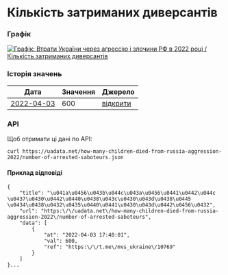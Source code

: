 # Кількість затриманих диверсантів
### Графік
[ ![Графік: Втрати України через агрессію і злочини РФ в 2022 році / Кількість затриманих диверсантів](https://uadata.net/screen?458265&u=%2Fhow-many-children-died-from-russia-aggression-2022%2Fnumber-of-arrested-saboteurs) ](https://uadata.net/how-many-children-died-from-russia-aggression-2022/number-of-arrested-saboteurs)

### Історія значень
| Дата | Значення | Джерело |
|---|---|---|
| [2022-04-03](https://uadata.net/how-many-children-died-from-russia-aggression-2022/number-of-arrested-saboteurs/2022-04-03+17%3A40%3A01) | 600 | [відкрити](https://t.me/mvs_ukraine/10769) |
### API
Щоб отримати ці дані по API:
```
curl https://uadata.net/how-many-children-died-from-russia-aggression-2022/number-of-arrested-saboteurs.json
```
#### Приклад відповіді 
```
{
    "title": "\u041a\u0456\u043b\u044c\u043a\u0456\u0441\u0442\u044c \u0437\u0430\u0442\u0440\u0438\u043c\u0430\u043d\u0438\u0445 \u0434\u0438\u0432\u0435\u0440\u0441\u0430\u043d\u0442\u0456\u0432",
    "url": "https:\/\/uadata.net\/how-many-children-died-from-russia-aggression-2022\/number-of-arrested-saboteurs",
    "data": [
        {
            "at": "2022-04-03 17:40:01",
            "val": 600,
            "ref": "https:\/\/t.me\/mvs_ukraine\/10769"
        }
    ]
}...
```